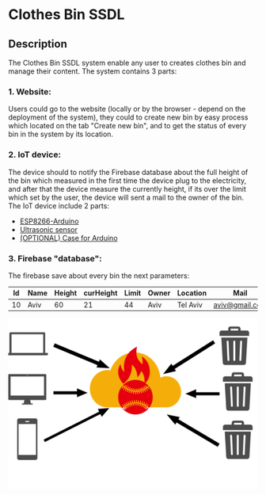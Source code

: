 # Clothes Bin SSDL
## Description
The Clothes Bin SSDL system enable any user to creates clothes bin and manage their content.
The system contains 3 parts:
### 1. Website:
   Users could go to the website (locally or by the browser - depend on the deployment of the system),
   they could to create new bin by easy process which located on the tab "Create new bin",
   and to get the status of every bin in the system by its location.
### 2. IoT device:
   The device should to notify the Firebase database about the full height of the bin which measured in the first time
   the device plug to the electricity, and after that the device measure the currently height, if its over the limit which
   set by the user, the device will sent a mail to the owner of the bin.
   The IoT device include 2 parts:
* [ESP8266-Arduino](https://www.amazon.com/gp/product/B01D1D0EO4/ref=ppx_yo_dt_b_asin_title_o02_s00?ie=UTF8&psc=1)
* [Ultrasonic sensor](https://www.amazon.com/gp/product/B07RGB4W8V/ref=ppx_yo_dt_b_asin_title_o02_s01?ie=UTF8&psc=1)
* [(OPTIONAL) Case for Arduino](https://www.amazon.com/gp/product/B075SX6WYJ/ref=ppx_yo_dt_b_asin_title_o02_s00?ie=UTF8&psc=1)
### 3. Firebase "database":
   The firebase save about every bin the next parameters: <br>
   
   | Id  | Name | Height | curHeight | Limit | Owner | Location |      Mail      |
   | --- | ---- | ------ | --------- | ----- | ----- | -------- | -------------- |
   | 10  | Aviv |   60   |     21    |   44  |  Aviv | Tel Aviv | aviv@gmail.com |
   
![alt text](https://github.com/Lupo00/ClothesBinSSDL/blob/master/README/system.png?raw=true)
